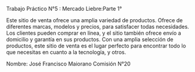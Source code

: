 Trabajo Práctico N°5 : Mercado Liebre:Parte 1° 

Este sitio de venta ofrece una amplia variedad de productos. Ofrece de diferentes marcas, modelos y precios, para satisfacer todas necesidades.  Los clientes pueden comprar en línea, y el sitio también ofrece envío a domicilio y garantía en sus productos. Con una amplia selección de productos, este sitio de venta es el lugar perfecto para encontrar todo lo que necesitas en cuanto a la tecnología, y otros.

Nombre: José Francisco Maiorano
Comisión N°20



